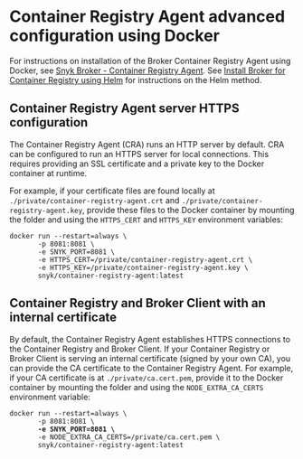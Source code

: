 # Container Registry Agent advanced configuration using Docker

For instructions on installation of the Broker Container Registry Agent using Docker, see [Snyk Broker - Container Registry Agent](./). See [Install Broker for Container Registry using Helm](install-broker-for-container-registry-agent-using-helm.md) for instructions on the Helm method.

## Container Registry Agent server **HTTPS configuration**

The Container Registry Agent (CRA) runs an HTTP server by default. CRA can be configured to run an HTTPS server for local connections. This requires providing an SSL certificate and a private key to the Docker container at runtime.

For example, if your certificate files are found locally at `./private/container-registry-agent.crt` and `./private/container-registry-agent.key`, provide these files to the Docker container by mounting the folder and using the `HTTPS_CERT` and `HTTPS_KEY` environment variables:

```
docker run --restart=always \
       -p 8081:8081 \
       -e SNYK_PORT=8081 \
       -e HTTPS_CERT=/private/container-registry-agent.crt \
       -e HTTPS_KEY=/private/container-registry-agent.key \
       snyk/container-registry-agent:latest
```

## **Container Registry and Broker Client with an internal certificate**

By default, the Container Registry Agent establishes HTTPS connections to the Container Registry and Broker Client. If your Container Registry or Broker Client is serving an internal certificate (signed by your own CA), you can provide the CA certificate to the Container Registry Agent. For example, if your CA certificate is at `./private/ca.cert.pem`, provide it to the Docker container by mounting the folder and using the `NODE_EXTRA_CA_CERTS` environment variable:

<pre><code>docker run --restart=always \
       -p 8081:8081 \
<strong>       -e SNYK_PORT=8081 \
</strong>       -e NODE_EXTRA_CA_CERTS=/private/ca.cert.pem \
       snyk/container-registry-agent:latest
</code></pre>
